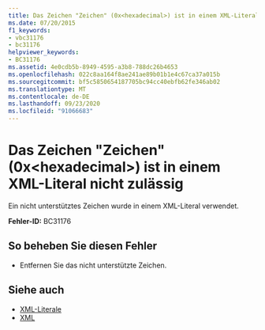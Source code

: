 ```yaml
---
title: Das Zeichen "Zeichen" (0x<hexadecimal>) ist in einem XML-Literal nicht zulässig
ms.date: 07/20/2015
f1_keywords:
- vbc31176
- bc31176
helpviewer_keywords:
- BC31176
ms.assetid: 4e0cdb5b-8949-4595-a3b8-788dc26b4653
ms.openlocfilehash: 022c8aa164f8ae241ae89b01b1e4c67ca37a015b
ms.sourcegitcommit: bf5c5850654187705bc94cc40ebfb62fe346ab02
ms.translationtype: MT
ms.contentlocale: de-DE
ms.lasthandoff: 09/23/2020
ms.locfileid: "91066683"
---
```

# <a name="character-character-0xhexadecimal-is-not-allowed-in-xml-literal"></a>Das Zeichen "Zeichen" (0x\<hexadecimal>) ist in einem XML-Literal nicht zulässig

Ein nicht unterstütztes Zeichen wurde in einem XML-Literal verwendet.  
  
 **Fehler-ID:** BC31176  
  
## <a name="to-correct-this-error"></a>So beheben Sie diesen Fehler  
  
- Entfernen Sie das nicht unterstützte Zeichen.  
  
## <a name="see-also"></a>Siehe auch

- [XML-Literale](../language-reference/xml-literals/index.md)
- [XML](../programming-guide/language-features/xml/index.md)
